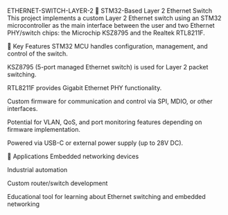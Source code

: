 ETHERNET-SWITCH-LAYER-2
🧠 STM32-Based Layer 2 Ethernet Switch
This project implements a custom Layer 2 Ethernet switch using an STM32 microcontroller as the main interface between the user and two Ethernet PHY/switch chips: the Microchip KSZ8795 and the Realtek RTL8211F.

🔧 Key Features
STM32 MCU handles configuration, management, and control of the switch.

KSZ8795 (5-port managed Ethernet switch) is used for Layer 2 packet switching.

RTL8211F provides Gigabit Ethernet PHY functionality.

Custom firmware for communication and control via SPI, MDIO, or other interfaces.

Potential for VLAN, QoS, and port monitoring features depending on firmware implementation.

Powered via USB-C or external power supply (up to 28V DC).

🚀 Applications
Embedded networking devices

Industrial automation

Custom router/switch development

Educational tool for learning about Ethernet switching and embedded networking
